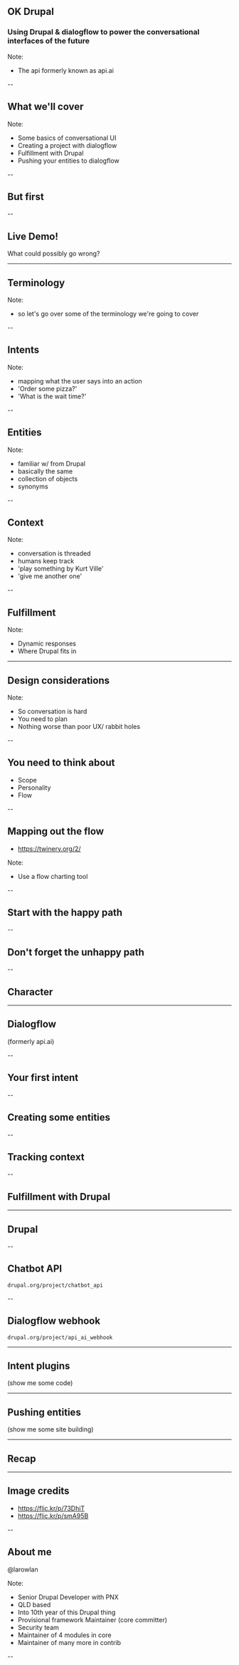 ## OK Drupal
### Using Drupal & dialogflow to power the conversational interfaces of the future

Note:
- The api formerly known as api.ai

--

<!-- .slide: data-background="./images/willis.jpg" -->

## What we'll cover

Note:
- Some basics of conversational UI
- Creating a project with dialogflow
- Fulfillment with Drupal
- Pushing your entities to dialogflow

--

## But first

--

<!-- .slide: data-background="./images/dumpster.jpg" -->
## Live Demo!

What could possibly go wrong?

---

## Terminology

Note:
- so let's go over some of the terminology we're going to cover

--

## Intents

Note:
- mapping what the user says into an action
- 'Order some pizza?'
- 'What is the wait time?'

--

## Entities

Note:
- familiar w/ from Drupal
- basically the same
- collection of objects
- synonyms

--

## Context

Note:
- conversation is threaded
- humans keep track
- 'play something by Kurt Ville'
- 'give me another one'

--

## Fulfillment

Note:
- Dynamic responses
- Where Drupal fits in

---

## Design considerations

Note:
- So conversation is hard
- You need to plan
- Nothing worse than poor UX/ rabbit holes

--

## You need to think about

- Scope
- Personality
- Flow

--

<!-- .slide: data-background="./images/twine.png" -->
## Mapping out the flow

- https://twinery.org/2/

Note:
- Use a flow charting tool 

--

## Start with the happy path

--

## Don't forget the unhappy path

--

## Character

---

## Dialogflow
(formerly api.ai)

--

## Your first intent

--

## Creating some entities

--

## Tracking context

--

## Fulfillment with Drupal

---

## Drupal

--

## Chatbot API

<code>drupal.org/project/chatbot_api</code>

--

## Dialogflow webhook

<code>drupal.org/project/api_ai_webhook</code>

---

## Intent plugins
(show me some code)

---

## Pushing entities
(show me some site building)

---

## Recap

---

## Image credits

- https://flic.kr/p/73DhiT
- https://flic.kr/p/smA95B

--

<!-- .slide: data-background="./images/turtle.jpg" -->

## About me

@larowlan

Note:
- Senior Drupal Developer with PNX
- QLD based
- Into 10th year of this Drupal thing
- Provisional framework Maintainer (core committer)
- Security team
- Maintainer of 4 modules in core
- Maintainer of many more in contrib

--